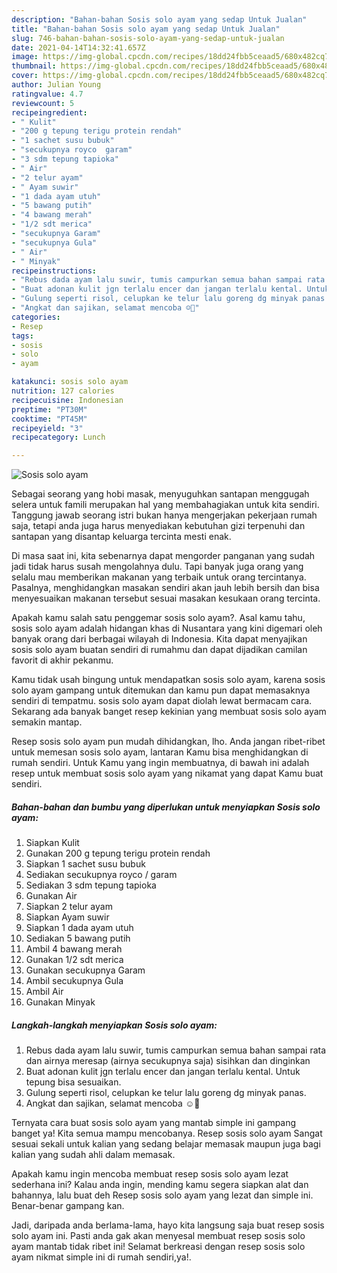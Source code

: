 ```yaml
---
description: "Bahan-bahan Sosis solo ayam yang sedap Untuk Jualan"
title: "Bahan-bahan Sosis solo ayam yang sedap Untuk Jualan"
slug: 746-bahan-bahan-sosis-solo-ayam-yang-sedap-untuk-jualan
date: 2021-04-14T14:32:41.657Z
image: https://img-global.cpcdn.com/recipes/18dd24fbb5ceaad5/680x482cq70/sosis-solo-ayam-foto-resep-utama.jpg
thumbnail: https://img-global.cpcdn.com/recipes/18dd24fbb5ceaad5/680x482cq70/sosis-solo-ayam-foto-resep-utama.jpg
cover: https://img-global.cpcdn.com/recipes/18dd24fbb5ceaad5/680x482cq70/sosis-solo-ayam-foto-resep-utama.jpg
author: Julian Young
ratingvalue: 4.7
reviewcount: 5
recipeingredient:
- " Kulit"
- "200 g tepung terigu protein rendah"
- "1 sachet susu bubuk"
- "secukupnya royco  garam"
- "3 sdm tepung tapioka"
- " Air"
- "2 telur ayam"
- " Ayam suwir"
- "1 dada ayam utuh"
- "5 bawang putih"
- "4 bawang merah"
- "1/2 sdt merica"
- "secukupnya Garam"
- "secukupnya Gula"
- " Air"
- " Minyak"
recipeinstructions:
- "Rebus dada ayam lalu suwir, tumis campurkan semua bahan sampai rata dan airnya meresap (airnya secukupnya saja) sisihkan dan dinginkan"
- "Buat adonan kulit jgn terlalu encer dan jangan terlalu kental. Untuk tepung bisa sesuaikan."
- "Gulung seperti risol, celupkan ke telur lalu goreng dg minyak panas."
- "Angkat dan sajikan, selamat mencoba ☺🥰"
categories:
- Resep
tags:
- sosis
- solo
- ayam

katakunci: sosis solo ayam 
nutrition: 127 calories
recipecuisine: Indonesian
preptime: "PT30M"
cooktime: "PT45M"
recipeyield: "3"
recipecategory: Lunch

---
```



![Sosis solo ayam](https://img-global.cpcdn.com/recipes/18dd24fbb5ceaad5/680x482cq70/sosis-solo-ayam-foto-resep-utama.jpg)

Sebagai seorang yang hobi masak, menyuguhkan santapan menggugah selera untuk famili merupakan hal yang membahagiakan untuk kita sendiri. Tanggung jawab seorang istri bukan hanya mengerjakan pekerjaan rumah saja, tetapi anda juga harus menyediakan kebutuhan gizi terpenuhi dan santapan yang disantap keluarga tercinta mesti enak.

Di masa  saat ini, kita sebenarnya dapat mengorder panganan yang sudah jadi tidak harus susah mengolahnya dulu. Tapi banyak juga orang yang selalu mau memberikan makanan yang terbaik untuk orang tercintanya. Pasalnya, menghidangkan masakan sendiri akan jauh lebih bersih dan bisa menyesuaikan makanan tersebut sesuai masakan kesukaan orang tercinta. 



Apakah kamu salah satu penggemar sosis solo ayam?. Asal kamu tahu, sosis solo ayam adalah hidangan khas di Nusantara yang kini digemari oleh banyak orang dari berbagai wilayah di Indonesia. Kita dapat menyajikan sosis solo ayam buatan sendiri di rumahmu dan dapat dijadikan camilan favorit di akhir pekanmu.

Kamu tidak usah bingung untuk mendapatkan sosis solo ayam, karena sosis solo ayam gampang untuk ditemukan dan kamu pun dapat memasaknya sendiri di tempatmu. sosis solo ayam dapat diolah lewat bermacam cara. Sekarang ada banyak banget resep kekinian yang membuat sosis solo ayam semakin mantap.

Resep sosis solo ayam pun mudah dihidangkan, lho. Anda jangan ribet-ribet untuk memesan sosis solo ayam, lantaran Kamu bisa menghidangkan di rumah sendiri. Untuk Kamu yang ingin membuatnya, di bawah ini adalah resep untuk membuat sosis solo ayam yang nikamat yang dapat Kamu buat sendiri.

<!--inarticleads1-->

##### Bahan-bahan dan bumbu yang diperlukan untuk menyiapkan Sosis solo ayam:

1. Siapkan  Kulit
1. Gunakan 200 g tepung terigu protein rendah
1. Siapkan 1 sachet susu bubuk
1. Sediakan secukupnya royco / garam
1. Sediakan 3 sdm tepung tapioka
1. Gunakan  Air
1. Siapkan 2 telur ayam
1. Siapkan  Ayam suwir
1. Siapkan 1 dada ayam utuh
1. Sediakan 5 bawang putih
1. Ambil 4 bawang merah
1. Gunakan 1/2 sdt merica
1. Gunakan secukupnya Garam
1. Ambil secukupnya Gula
1. Ambil  Air
1. Gunakan  Minyak




<!--inarticleads2-->

##### Langkah-langkah menyiapkan Sosis solo ayam:

1. Rebus dada ayam lalu suwir, tumis campurkan semua bahan sampai rata dan airnya meresap (airnya secukupnya saja) sisihkan dan dinginkan
1. Buat adonan kulit jgn terlalu encer dan jangan terlalu kental. Untuk tepung bisa sesuaikan.
1. Gulung seperti risol, celupkan ke telur lalu goreng dg minyak panas.
1. Angkat dan sajikan, selamat mencoba ☺🥰




Ternyata cara buat sosis solo ayam yang mantab simple ini gampang banget ya! Kita semua mampu mencobanya. Resep sosis solo ayam Sangat sesuai sekali untuk kalian yang sedang belajar memasak maupun juga bagi kalian yang sudah ahli dalam memasak.

Apakah kamu ingin mencoba membuat resep sosis solo ayam lezat sederhana ini? Kalau anda ingin, mending kamu segera siapkan alat dan bahannya, lalu buat deh Resep sosis solo ayam yang lezat dan simple ini. Benar-benar gampang kan. 

Jadi, daripada anda berlama-lama, hayo kita langsung saja buat resep sosis solo ayam ini. Pasti anda gak akan menyesal membuat resep sosis solo ayam mantab tidak ribet ini! Selamat berkreasi dengan resep sosis solo ayam nikmat simple ini di rumah sendiri,ya!.


